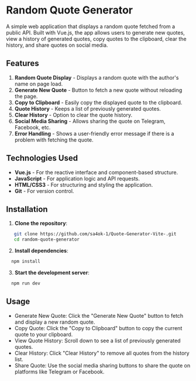 # Random Quote Generator

A simple web application that displays a random quote fetched from a public API. Built with Vue.js, the app allows users to generate new quotes, view a history of generated quotes, copy quotes to the clipboard, clear the history, and share quotes on social media.

## Features

1. **Random Quote Display** - Displays a random quote with the author's name on page load.
2. **Generate New Quote** - Button to fetch a new quote without reloading the page.
3. **Copy to Clipboard** - Easily copy the displayed quote to the clipboard.
4. **Quote History** - Keeps a list of previously generated quotes.
5. **Clear History** - Option to clear the quote history.
6. **Social Media Sharing** - Allows sharing the quote on Telegram, Facebook, etc.
7. **Error Handling** - Shows a user-friendly error message if there is a problem with fetching the quote.

## Technologies Used

- **Vue.js** - For the reactive interface and component-based structure.
- **JavaScript** - For application logic and API requests.
- **HTML/CSS3** - For structuring and styling the application.
- **Git** - For version control.

## Installation

1. **Clone the repository**:

```bash
   git clone https://github.com/sa4ok-1/Quote-Generator-Vite-.git
   cd random-quote-generator
```

2. **Install dependencies**:

```bash
  npm install
```

3. **Start the development server**:

```bash
  npm run dev
```

## Usage

- Generate New Quote: Click the "Generate New Quote" button to fetch and display a new random quote.
- Copy Quote: Click the "Copy to Clipboard" button to copy the current quote to your clipboard.
- View Quote History: Scroll down to see a list of previously generated quotes.
- Clear History: Click "Clear History" to remove all quotes from the history list.
- Share Quote: Use the social media sharing buttons to share the quote on platforms like Telegram or Facebook.

